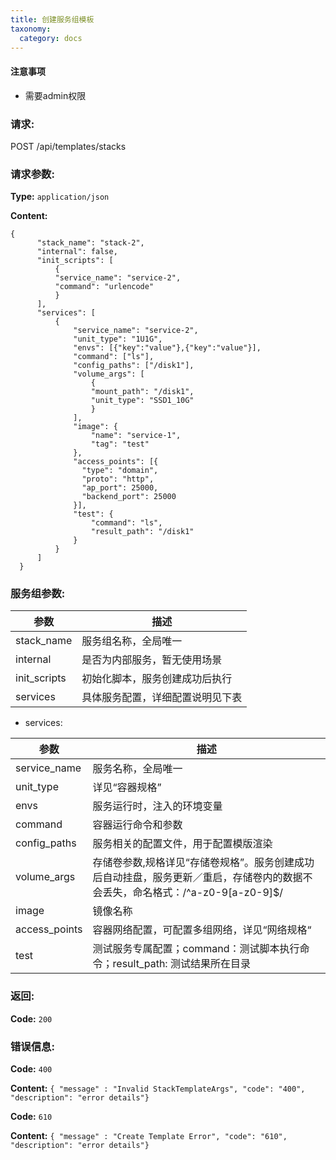 ```yaml
---
title: 创建服务组模板
taxonomy:
  category: docs
---
```


#### 注意事项

- 需要admin权限

### 请求:

  POST /api/templates/stacks


### 请求参数:

**Type:** `application/json`

**Content:**

```
{
      "stack_name": "stack-2",
      "internal": false,
      "init_scripts": [
          {
          "service_name": "service-2",
          "command": "urlencode"
          }
      ],
      "services": [
          {
              "service_name": "service-2",
              "unit_type": "1U1G",
              "envs": [{"key":"value"},{"key":"value"}],
              "command": ["ls"],
              "config_paths": ["/disk1"],
              "volume_args": [
                  {
                  "mount_path": "/disk1",
                  "unit_type": "SSD1_10G"
                  }
              ],
              "image": {
                  "name": "service-1",
                  "tag": "test"
              },
              "access_points": [{
                "type": "domain",
                "proto": "http",
                "ap_port": 25000,
                "backend_port": 25000
              }],
              "test": {
                  "command": "ls",
                  "result_path": "/disk1"
              }
          }
      ]
  }
```
### 服务组参数:
|参数|描述|
|---|---|
|stack_name|服务组名称，全局唯一|
|internal|是否为内部服务，暂无使用场景|
|init_scripts|初始化脚本，服务创建成功后执行|
|services|具体服务配置，详细配置说明见下表|


- services:

|参数|描述|
|---|---|
|service_name|服务名称，全局唯一|
|unit_type   |详见“容器规格”   |
|envs        |服务运行时，注入的环境变量|
|command     |容器运行命令和参数|
|config_paths|服务相关的配置文件，用于配置模版渲染|
|volume_args |存储卷参数,规格详见“存储卷规格”。服务创建成功后自动挂盘，服务更新／重启，存储卷内的数据不会丢失，命名格式：/^a-z0-9[a-z0-9]$/|
|image       |镜像名称|
|access_points|容器网络配置，可配置多组网络，详见“网络规格“|
|test        |测试服务专属配置；command：测试脚本执行命令；result_path: 测试结果所在目录|




### 返回:

**Code:** `200`

### 错误信息:

**Code:** `400`

**Content:** `{ "message" : "Invalid StackTemplateArgs", "code": "400", "description": "error details"}`

**Code:** `610`

**Content:** `{ "message" : "Create Template Error", "code": "610", "description": "error details"}`

